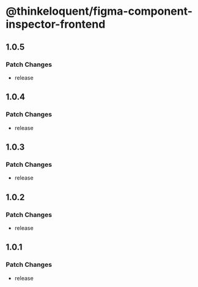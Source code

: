 # @thinkeloquent/figma-component-inspector-frontend

## 1.0.5

### Patch Changes

- release

## 1.0.4

### Patch Changes

- release

## 1.0.3

### Patch Changes

- release

## 1.0.2

### Patch Changes

- release

## 1.0.1

### Patch Changes

- release
